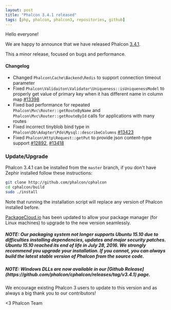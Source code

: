 ```yaml
---
layout: post
title: "Phalcon 3.4.1 released"
tags: [php, phalcon, phalcon3, repositories, github]
---
```


Hello everyone!

We are happy to announce that we have released Phalcon [3.4.1](https://github.com/phalcon/cphalcon/releases/tag/v3.4.1). 

This a minor release, focused on bugs and performance.
<!--more-->
#### Changelog
- Changed `Phalcon\Cache\Backend\Redis` to support connection timeout parameter
- Fixed `Phalcon\Validaiton\Validator\Uniqueness::isUniquenessModel` to properly get value of primary key when it has different name in column map [#13398](https://github.com/phalcon/cphalcon/issues/13398)
- Fixed bad performance for repeated `Phalcon\Mvc\Router::getRouteByName` and `Phalcon\Mvc\Router::getRouteById` calls for applications with many routes
- Fixed incorrect tinyblob bind type in `Phalcon\Db\Adapter\Pdo\Mysql::describeColumns` [#13423](https://github.com/phalcon/cphalcon/issues/13423)
- Fixed `Phalcon\Http\Request::getPut` to provide json content-type support [#12892](https://github.com/phalcon/cphalcon/issues/12892), [#13418](https://github.com/phalcon/cphalcon/issues/13418)


### Update/Upgrade
Phalcon 3.4.1 can be installed from the `master` branch, if you don't have Zephir installed follow these instructions:

```sh
git clone http://github.com/phalcon/cphalcon
cd cphalcon/build
sudo ./install
```

Note that running the installation script will replace any version of Phalcon installed before.

[PackageCloud.io](https://packagecloud.io/phalcon/stable) has been updated to allow your package manager (for Linux machines) to upgrade to the new version seamlessly.

<h5 class="alert alert-danger">
<strong>NOTE</strong>: Our packaging system not longer supports Ubuntu 15.10 due to difficulties installing dependencies, updates and major security patches. Ubuntu 15.10 reached its end of life in July 28, 2016. We strongly recommend you upgrade your installation. If you cannot, you can always build the latest stable version of Phalcon from the source code.
</h5>

<h5 class="alert alert-danger">
<strong>NOTE</strong>: Windows DLLs are now available in our [Github Release](https://github.com/phalcon/cphalcon/releases/tag/v3.4.1) page.
</h5>

We encourage existing Phalcon 3 users to update to this version and as always a big thank you to our contributors!


<3 Phalcon Team
